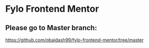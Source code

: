 # Fylo Frontend Mentor

## Please go to Master branch:
  https://github.com/obaidash99/fylo-frontend-mentor/tree/master
